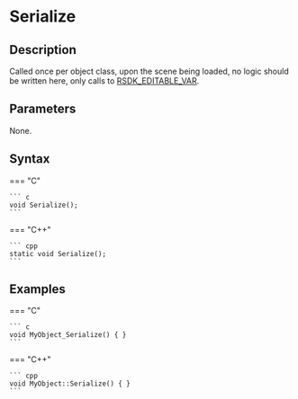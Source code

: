 # Serialize

## Description
Called once per object class, upon the scene being loaded, no logic should be written here, only calls to [RSDK_EDITABLE_VAR](TODO).

## Parameters
None.

## Syntax
=== "C"

	``` c
	void Serialize();
	```

=== "C++"

	``` cpp
	static void Serialize();
	```

## Examples
=== "C"

	``` c
	void MyObject_Serialize() { }
	```

=== "C++"

	``` cpp
	void MyObject::Serialize() { }
	```
